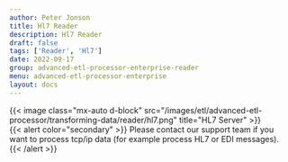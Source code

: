 ```yaml
---
author: Peter Jonson
title: Hl7 Reader
description: Hl7 Reader
draft: false
tags: ['Reader', 'Hl7']
date: 2022-09-17
group: advanced-etl-processor-enterprise-reader
menu: advanced-etl-processor-enterprise
layout: docs
---
```


{{< image class="mx-auto d-block"  src="/images/etl/advanced-etl-processor/transforming-data/reader/hl7.png" title="HL7 Server" >}}
\
{{< alert color="secondary" >}}
Please contact our support team if you want to process tcp/ip data
(for example process HL7 or EDI messages).
{{< /alert >}}
